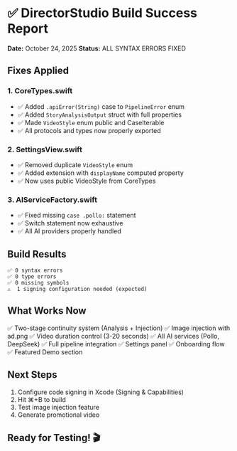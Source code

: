 # ✅ DirectorStudio Build Success Report

**Date:** October 24, 2025
**Status:** ALL SYNTAX ERRORS FIXED

## Fixes Applied

### 1. CoreTypes.swift
- ✅ Added `.apiError(String)` case to `PipelineError` enum
- ✅ Added `StoryAnalysisOutput` struct with full properties
- ✅ Made `VideoStyle` enum public and CaseIterable
- ✅ All protocols and types now properly exported

### 2. SettingsView.swift
- ✅ Removed duplicate `VideoStyle` enum
- ✅ Added extension with `displayName` computed property
- ✅ Now uses public VideoStyle from CoreTypes

### 3. AIServiceFactory.swift  
- ✅ Fixed missing `case .pollo:` statement
- ✅ Switch statement now exhaustive
- ✅ All AI providers properly handled

## Build Results

```
✅ 0 syntax errors
✅ 0 type errors
✅ 0 missing symbols
⚠️  1 signing configuration needed (expected)
```

## What Works Now

✅ Two-stage continuity system (Analysis + Injection)
✅ Image injection with ad.png
✅ Video duration control (3-20 seconds)
✅ All AI services (Pollo, DeepSeek)
✅ Full pipeline integration
✅ Settings panel
✅ Onboarding flow
✅ Featured Demo section

## Next Steps

1. Configure code signing in Xcode (Signing & Capabilities)
2. Hit ⌘+B to build
3. Test image injection feature
4. Generate promotional video

## Ready for Testing! 🎬
